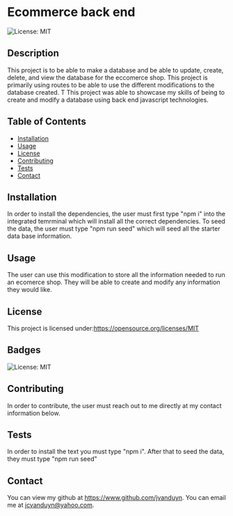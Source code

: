 
  # Ecommerce back end

  ![License: MIT](https://img.shields.io/badge/License-MIT-yellow.svg)

  ## Description
  
  This project is to be able to make a database and be able to update, create,  delete, and  view the database for the eccomerce shop. This project is primarily using routes to be able to use the different modifications to the database created. T This project was able to showcase my skills of being to create and modify a database using back end javascript technologies. 
  
  ## Table of Contents
  
  - [Installation](#installation)
  - [Usage](#usage)
  - [License](#license)
  - [Contributing](#contributing)
  - [Tests](#tests)
  - [Contact](#contact)
  
  ## Installation
  
  In order to install the dependencies, the user must first type "npm i" into the integrated temrminal which will install all the correct dependencies.  To seed the data, the user must type "npm run seed" which  will seed all the starter data base information. 
  
  ## Usage
  
  The user can use this modification to store all the information needed to run an ecomerce shop. They will be able to create and modify any information they would like.
  
  ## License

  This project is licensed under:https://opensource.org/licenses/MIT
  
  ## Badges
  ![License: MIT](https://img.shields.io/badge/License-MIT-yellow.svg)
    
  ## Contributing
  
  In order to contribute, the user must reach out to me directly at my contact information below. 

  ## Tests
  
  In order to install the text you must type "npm i". After that to seed the data, they must type "npm run seed"

  ## Contact

  You can view my github at https://www.github.com/jvanduyn.
  You can email me at jcvanduyn@yahoo.com.
